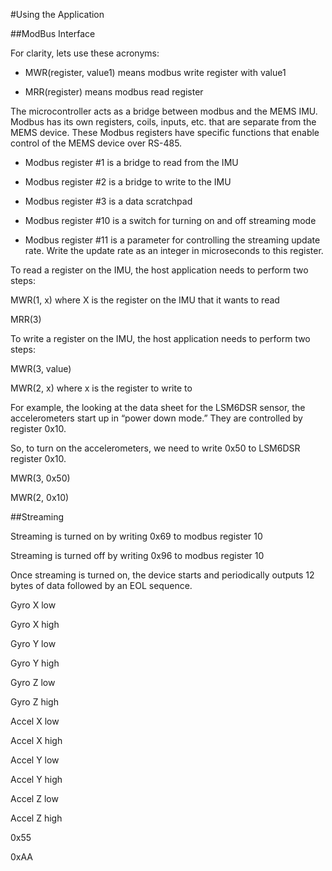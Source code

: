 #Using the Application

##ModBus Interface

For clarity, lets use these acronyms:

- MWR(register, value1) means modbus write register with value1

- MRR(register) means modbus read register

The microcontroller acts as a bridge between modbus and the MEMS IMU.  Modbus has its own registers, coils, inputs, etc. that are separate from the MEMS device.  These Modbus registers have specific functions that enable control of the MEMS device over RS-485.

- Modbus register #1 is a bridge to read from the IMU

- Modbus register #2 is a bridge to write to the IMU

- Modbus register #3 is a data scratchpad

- Modbus register #10 is a switch for turning on and off streaming mode

- Modbus register #11 is a parameter for controlling the streaming update rate.  Write the update rate as an integer in microseconds to this register.

To read a register on the IMU, the host application needs to perform two steps:

MWR(1, x) where X is the register on the IMU that it wants to read

MRR(3)

To write a register on the IMU, the host application needs to perform two steps:

MWR(3, value)

MWR(2, x) where x is the register to write to

For example, the looking at the data sheet for the LSM6DSR sensor, the accelerometers start up in “power down mode.” They are controlled by register 0x10.

So, to turn on the accelerometers, we need to write 0x50 to LSM6DSR register 0x10.

MWR(3, 0x50)

MWR(2, 0x10)

##Streaming

Streaming is turned on by writing 0x69 to modbus register 10

Streaming is turned off by writing 0x96 to modbus register 10

Once streaming is turned on, the device starts and periodically outputs 12 bytes of data followed by an EOL sequence.

Gyro X low

Gyro X high

Gyro Y low

Gyro Y high

Gyro Z low

Gyro Z high

Accel X low

Accel X high

Accel Y low

Accel Y high

Accel Z low

Accel Z high

0x55

0xAA
